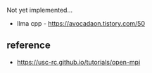 Not yet implemented...


* llma cpp - https://avocadaon.tistory.com/50


## reference ##

* https://usc-rc.github.io/tutorials/open-mpi
